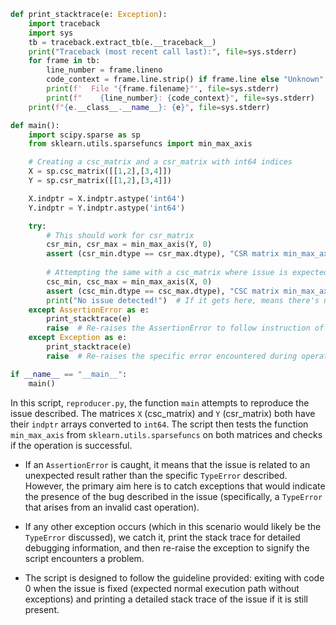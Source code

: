 ```python
def print_stacktrace(e: Exception):
    import traceback
    import sys
    tb = traceback.extract_tb(e.__traceback__)
    print("Traceback (most recent call last):", file=sys.stderr)
    for frame in tb:
        line_number = frame.lineno
        code_context = frame.line.strip() if frame.line else "Unknown"
        print(f'  File "{frame.filename}"', file=sys.stderr)
        print(f"    {line_number}: {code_context}", file=sys.stderr)
    print(f"{e.__class__.__name__}: {e}", file=sys.stderr)

def main():
    import scipy.sparse as sp
    from sklearn.utils.sparsefuncs import min_max_axis

    # Creating a csc_matrix and a csr_matrix with int64 indices 
    X = sp.csc_matrix([[1,2],[3,4]])
    Y = sp.csr_matrix([[1,2],[3,4]])

    X.indptr = X.indptr.astype('int64')
    Y.indptr = Y.indptr.astype('int64')

    try:
        # This should work for csr_matrix
        csr_min, csr_max = min_max_axis(Y, 0)
        assert (csr_min.dtype == csr_max.dtype), "CSR matrix min_max_axis dtype mismatch"
        
        # Attempting the same with a csc_matrix where issue is expected
        csc_min, csc_max = min_max_axis(X, 0)
        assert (csc_min.dtype == csc_max.dtype), "CSC matrix min_max_axis dtype mismatch"
        print("No issue detected!")  # If it gets here, means there's no error.
    except AssertionError as e:
        print_stacktrace(e)
        raise  # Re-raises the AssertionError to follow instruction of exiting with code 0 if fixed.
    except Exception as e:
        print_stacktrace(e)
        raise  # Re-raises the specific error encountered during operations.

if __name__ == "__main__":
    main()
```

In this script, `reproducer.py`, the function `main` attempts to reproduce the issue described. The matrices `X` (csc_matrix) and `Y` (csr_matrix) both have their `indptr` arrays converted to `int64`. The script then tests the function `min_max_axis` from `sklearn.utils.sparsefuncs` on both matrices and checks if the operation is successful.

- If an `AssertionError` is caught, it means that the issue is related to an unexpected result rather than the specific `TypeError` described. However, the primary aim here is to catch exceptions that would indicate the presence of the bug described in the issue (specifically, a `TypeError` that arises from an invalid cast operation).
  
- If any other exception occurs (which in this scenario would likely be the `TypeError` discussed), we catch it, print the stack trace for detailed debugging information, and then re-raise the exception to signify the script encounters a problem.

- The script is designed to follow the guideline provided: exiting with code 0 when the issue is fixed (expected normal execution path without exceptions) and printing a detailed stack trace of the issue if it is still present.